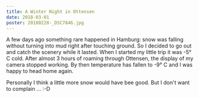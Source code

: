 ```yaml
---
title: A Winter Night in Ottensen
date: 2018-03-01
poster: 20180228-_DSC7846.jpg
---
```


A few days ago something rare happened in Hamburg: snow was falling without turning into mud right after touching ground. So I decided to go out and catch the scenery while it lasted. When I started my little trip it was -5° C cold. After almost 3 hours of roaming through Ottensen, the display of my camera stopped working. By then temperature has fallen to -9° C and I was happy to head home again.

Personally I think a little more snow would have bee good. But I don't want to complain … :-D
